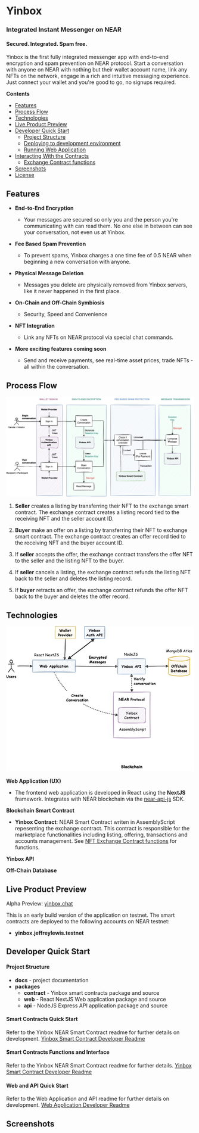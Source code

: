 # Yinbox

### Integrated Instant Messenger on NEAR
#### Secured. Integrated. Spam free.

Yinbox is the first fully integrated messenger app with end-to-end encryption and spam prevention on NEAR protocol. Start a conversation with anyone on NEAR with nothing but their wallet account name, link any NFTs on the network, engage in a rich and intuitive messaging experience. Just connect your wallet and you're good to go, no signups required.

**Contents**

- [Features](#features)
- [Process Flow](#process-flow)
- [Technologies](#technologies)
- [Live Product Preview](#live-product-preview)
- [Developer Quick Start](#developer-quick-start)
    - [Project Structure](#project-structure)
    - [Deploying to development environment](#deploying-to-development-environment)
    - [Running Web Application](#running-web-application)
- [Interacting With the Contracts](#interacting-with-the-contracts)
    - [Exchange Contract functions](#exchange-contract-functions)
- [Screenshots](#screenshots)
- [License](#license)

## Features

- **End-to-End Encryption**
    - Your messages are secured so only you and the person you're communicating with can read them. No one else in between can see your conversation, not even us at Yinbox.

- **Fee Based Spam Prevention**
    - To prevent spams, Yinbox charges a one time fee of 0.5 NEAR when beginning a new conversation with anyone.

- **Physical Message Deletion**
    - Messages you delete are physically removed from Yinbox servers, like it never happened in the first place.

- **On-Chain and Off-Chain Symbiosis**
    - Security, Speed and Convenience
    
- **NFT Integration**
    - Link any NFTs on NEAR protocol via special chat commands.

- **More exciting features coming soon**
    - Send and receive payments, see real-time asset prices, trade NFTs - all within the conversation.

## Process Flow

<p align="center">
    <img src="https://raw.githubusercontent.com/jnlewis/yinbox-app/main/docs/images/yinbox-flow.jpg" alt="Process Flow">
</p>

1. **Seller** creates a listing by transferring their NFT to the exchange smart contract. The exchange contract creates a listing record tied to the receiving NFT and the seller account ID.

2. **Buyer** make an offer on a listing by transferring their NFT to exchange smart contract. The exchange contract creates an offer record tied to the receiving NFT and the buyer account ID.

3. If **seller** accepts the offer, the exchange contract transfers the offer NFT to the seller and the listing NFT to the buyer.

4. If **seller** cancels a listing, the exchange contract refunds the listing NFT back to the seller and deletes the listing record.

5. If **buyer** retracts an offer, the exchange contract refunds the offer NFT back to the buyer and deletes the offer record.

## Technologies

<p align="center">
    <img width="600px" src="https://raw.githubusercontent.com/jnlewis/yinbox-app/main/docs/images/yinbox-architecture.jpg" alt="Architecture">
</p>

**Web Application (UX)**

- The frontend web application is developed in React using the **NextJS** framework. Integrates with NEAR blockchain via the [near-api-js](https://docs.near.org/docs/api/javascript-library) SDK.

**Blockchain Smart Contract**

- **Yinbox Contract**: NEAR Smart Contract writen in AssemblyScript repesenting the exchange contract. This contract is responsible for the marketplace functionalities including listing, offering, transactions and accounts management. See [NFT Exchange Contract functions](#yinbox-app-contract-functions) for functions.

**Yinbox API**

**Off-Chain Database**

## Live Product Preview

Alpha Preview: [yinbox.chat](https://www.yinbox.chat)

This is an early build version of the application on testnet. The smart contracts are deployed to the following accounts on NEAR testnet:
- **yinbox.jeffreylewis.testnet**

## Developer Quick Start

#### Project Structure

- **docs** - project documentation
- **packages**
    - **contract** - Yinbox smart contracts package and source
    - **web** - React NextJS Web application package and source
    - **api** - NodeJS Express API application package and source

#### Smart Contracts Quick Start

Refer to the Yinbox NEAR Smart Contract readme for further details on development.
[Yinbox Smart Contract Developer Readme](/contracts/near/README.md)

#### Smart Contracts Functions and Interface

Refer to the Yinbox NEAR Smart Contract readme for further details.
[Yinbox Smart Contract Developer Readme](/contracts/near/README.md)

#### Web and API Quick Start

Refer to the Web Application and API readme for further details on development.
[Web Application Developer Readme](/contracts/web/README.md)

## Screenshots

<p align="center">
    <img src="https://raw.githubusercontent.com/jnlewis/yinbox-app/main/docs/images/screenshot-mainlanding.png" alt="">
</p>
<p align="center">
    <img src="https://raw.githubusercontent.com/jnlewis/yinbox-app/main/docs/images/screenshot-create-listing.png" alt="">
</p>
<p align="center">
    <img src="https://raw.githubusercontent.com/jnlewis/yinbox-app/main/docs/images/screenshot-view-listing.png" alt="">
</p>
<p align="center">
    <img src="https://raw.githubusercontent.com/jnlewis/yinbox-app/main/docs/images/screenshot-make-offer.png" alt="">
</p>
<p align="center">
    <img src="https://raw.githubusercontent.com/jnlewis/yinbox-app/main/docs/images/screenshot-view-offers.png" alt="">
</p>
